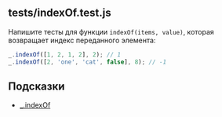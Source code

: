 ## tests/indexOf.test.js

Напишите тесты для функции `indexOf(items, value)`, которая возвращает индекс переданного элемента:

```js
_.indexOf([1, 2, 1, 2], 2); // 1
_.indexOf([2, 'one', 'cat', false], 8); // -1
```

## Подсказки

* [_.indexOf](https://lodash.com/docs/4.17.11#indexOf)
